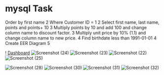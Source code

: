 # mysql Task
Order by first name	2
Where Customer ID = 1	2
Select first name, last name, points and points+ 10	3
Multiply points by 10 and add 100 and change column name to discount factor.	3
Multiply unit price by 10% (1.1) and change column name to new price.	4
Find birthdate less than 1991-01-01	4
Create EER Diagram	5

! [Dashboard]()
![Screenshot (24)](https://github.com/shofaya/mysql/assets/50599405/41dba7ac-4db6-4ad3-a45c-a28c3ee97d73)
![Screenshot (23)](https://github.com/shofaya/mysql/assets/50599405/96bad064-0649-42d8-a072-df0aa29e38c1)
![Screenshot (22)](https://github.com/shofaya/mysql/assets/50599405/e2f7b2a0-9a32-44f0-bd49-75a2ce2a0658)
![Screenshot (25)](https://github.com/shofaya/mysql/assets/50599405/f434d000-85d6-4772-8658-93760b836f34)


![Screenshot (28)](https://github.com/shofaya/mysql/assets/50599405/6ff4b77b-2d9b-4e7d-b038-1400e4b7c3e6)
![Screenshot (30)](https://github.com/shofaya/mysql/assets/50599405/e120d61a-514d-49da-8b0c-8fd1d55548c2)
![Screenshot (31)](https://github.com/shofaya/mysql/assets/50599405/4beb1aee-f91a-4a87-b3a5-97a30e637253)
![Screenshot (32)](https://github.com/shofaya/mysql/assets/50599405/e5b91fbc-01d5-4b22-afe8-d257a607514f)
